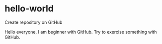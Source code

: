 # hello-world
Create repository on GitHub

Hello everyone, I am beginner with GitHub.
Try to exercise something with GitHub.
